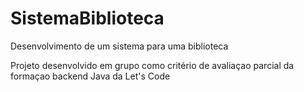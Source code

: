 # SistemaBiblioteca
Desenvolvimento de um sistema para uma biblioteca

Projeto desenvolvido em grupo como critério de avaliaçao parcial da formaçao backend Java da Let's Code
